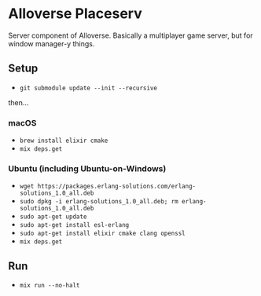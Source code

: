 # Alloverse Placeserv

Server component of Alloverse. Basically a multiplayer game server, but for window manager-y
things.

## Setup 

* `git submodule update --init --recursive`

then...

### macOS
* `brew install elixir cmake`
* `mix deps.get`

### Ubuntu (including Ubuntu-on-Windows)

* `wget https://packages.erlang-solutions.com/erlang-solutions_1.0_all.deb `
* `sudo dpkg -i erlang-solutions_1.0_all.deb; rm erlang-solutions_1.0_all.deb`
* `sudo apt-get update`
* `sudo apt-get install esl-erlang`
* `sudo apt-get install elixir cmake clang openssl`
* `mix deps.get`

## Run

* `mix run --no-halt`
